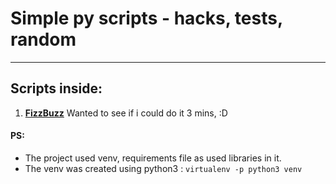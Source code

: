 # Simple py scripts - hacks, tests, random
---

## Scripts inside:
1. [**FizzBuzz**][FB]
    Wanted to see if i could do it 3 mins, :D

#### PS:
- The project used venv, requirements file as used libraries in it.
- The venv was created using python3 : `virtualenv -p python3 venv`

[FB]:http://c2.com/cgi/wiki?FizzBuzzTest
